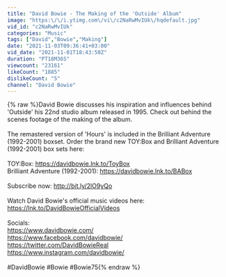 ```yaml
---
title: "David Bowie - The Making of the 'Outside' Album"
image: "https:\/\/i.ytimg.com\/vi\/c2NaRwMvIUk\/hqdefault.jpg"
vid_id: "c2NaRwMvIUk"
categories: "Music"
tags: ["David","Bowie","Making"]
date: "2021-11-03T09:36:41+03:00"
vid_date: "2021-11-01T18:43:50Z"
duration: "PT18M36S"
viewcount: "23161"
likeCount: "1885"
dislikeCount: "5"
channel: "David Bowie"
---
```

{% raw %}David Bowie discusses his inspiration and influences behind 'Outside' his 22nd studio album released in 1995. Check out behind the scenes footage of the making of the album.<br /><br />The remastered version of 'Hours' is included in the Brilliant Adventure (1992-2001) boxset. Order the brand new TOY:Box and Brilliant Adventure (1992-2001) box sets here:<br /><br />TOY:Box: <a rel="nofollow" target="blank" href="https://davidbowie.lnk.to/ToyBox">https://davidbowie.lnk.to/ToyBox</a><br />Brilliant Adventure (1992-2001): <a rel="nofollow" target="blank" href="https://davidbowie.lnk.to/BABox">https://davidbowie.lnk.to/BABox</a><br /><br />Subscribe now: <a rel="nofollow" target="blank" href="http://bit.ly/2lO9yQo​">http://bit.ly/2lO9yQo​</a><br /><br />Watch David Bowie's official music videos here: <a rel="nofollow" target="blank" href="https://lnk.to/DavidBowieOfficialVideos​">https://lnk.to/DavidBowieOfficialVideos​</a><br /><br />Socials:<br /><a rel="nofollow" target="blank" href="https://www.davidbowie.com/​">https://www.davidbowie.com/​</a><br /><a rel="nofollow" target="blank" href="https://www.facebook.com/davidbowie/​">https://www.facebook.com/davidbowie/​</a><br /><a rel="nofollow" target="blank" href="https://twitter.com/DavidBowieReal​">https://twitter.com/DavidBowieReal​</a><br /><a rel="nofollow" target="blank" href="https://www.instagram.com/davidbowie/">https://www.instagram.com/davidbowie/</a><br /><br />#DavidBowie #Bowie #Bowie75{% endraw %}

